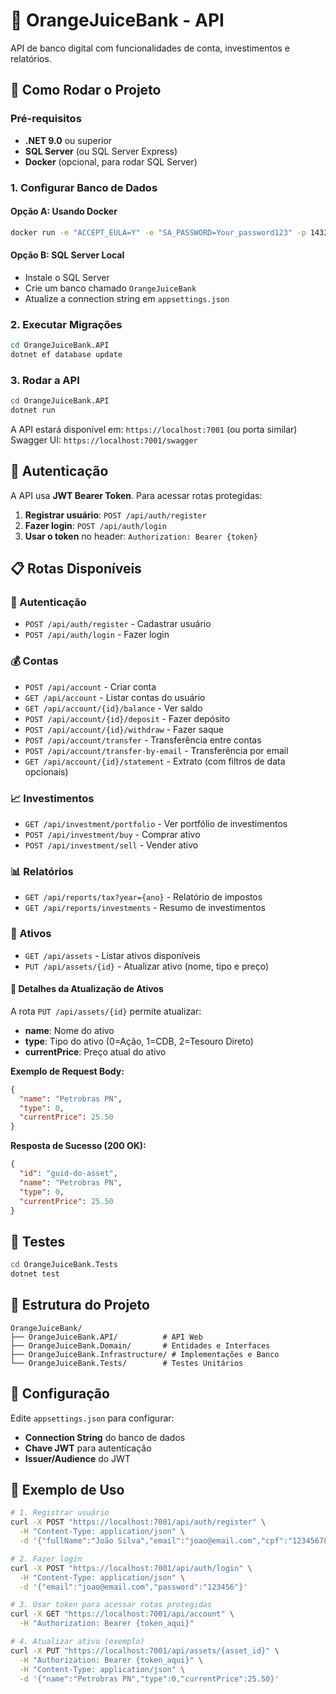 # 🍊 OrangeJuiceBank - API

API de banco digital com funcionalidades de conta, investimentos e relatórios.

## 🚀 Como Rodar o Projeto

### Pré-requisitos
- **.NET 9.0** ou superior
- **SQL Server** (ou SQL Server Express)
- **Docker** (opcional, para rodar SQL Server)

### 1. Configurar Banco de Dados

#### Opção A: Usando Docker
```bash
docker run -e "ACCEPT_EULA=Y" -e "SA_PASSWORD=Your_password123" -p 1433:1433 --name sqlserver -d mcr.microsoft.com/mssql/server:2022-latest
```

#### Opção B: SQL Server Local
- Instale o SQL Server
- Crie um banco chamado `OrangeJuiceBank`
- Atualize a connection string em `appsettings.json`

### 2. Executar Migrações
```bash
cd OrangeJuiceBank.API
dotnet ef database update
```

### 3. Rodar a API
```bash
cd OrangeJuiceBank.API
dotnet run
```

A API estará disponível em: `https://localhost:7001` (ou porta similar)
Swagger UI: `https://localhost:7001/swagger`

## 🔐 Autenticação

A API usa **JWT Bearer Token**. Para acessar rotas protegidas:

1. **Registrar usuário**: `POST /api/auth/register`
2. **Fazer login**: `POST /api/auth/login`
3. **Usar o token** no header: `Authorization: Bearer {token}`

## 📋 Rotas Disponíveis

### 🔑 Autenticação
- `POST /api/auth/register` - Cadastrar usuário
- `POST /api/auth/login` - Fazer login

### 💰 Contas
- `POST /api/account` - Criar conta
- `GET /api/account` - Listar contas do usuário
- `GET /api/account/{id}/balance` - Ver saldo
- `POST /api/account/{id}/deposit` - Fazer depósito
- `POST /api/account/{id}/withdraw` - Fazer saque
- `POST /api/account/transfer` - Transferência entre contas
- `POST /api/account/transfer-by-email` - Transferência por email
- `GET /api/account/{id}/statement` - Extrato (com filtros de data opcionais)

### 📈 Investimentos
- `GET /api/investment/portfolio` - Ver portfólio de investimentos
- `POST /api/investment/buy` - Comprar ativo
- `POST /api/investment/sell` - Vender ativo

### 📊 Relatórios
- `GET /api/reports/tax?year={ano}` - Relatório de impostos
- `GET /api/reports/investments` - Resumo de investimentos

### 💎 Ativos
- `GET /api/assets` - Listar ativos disponíveis
- `PUT /api/assets/{id}` - Atualizar ativo (nome, tipo e preço)

#### 📝 Detalhes da Atualização de Ativos
A rota `PUT /api/assets/{id}` permite atualizar:
- **name**: Nome do ativo
- **type**: Tipo do ativo (0=Ação, 1=CDB, 2=Tesouro Direto)
- **currentPrice**: Preço atual do ativo

**Exemplo de Request Body:**
```json
{
  "name": "Petrobras PN",
  "type": 0,
  "currentPrice": 25.50
}
```

**Resposta de Sucesso (200 OK):**
```json
{
  "id": "guid-do-asset",
  "name": "Petrobras PN",
  "type": 0,
  "currentPrice": 25.50
}
```

## 🧪 Testes

```bash
cd OrangeJuiceBank.Tests
dotnet test
```

## 📁 Estrutura do Projeto

```
OrangeJuiceBank/
├── OrangeJuiceBank.API/          # API Web
├── OrangeJuiceBank.Domain/       # Entidades e Interfaces
├── OrangeJuiceBank.Infrastructure/ # Implementações e Banco
└── OrangeJuiceBank.Tests/        # Testes Unitários
```

## 🔧 Configuração

Edite `appsettings.json` para configurar:
- **Connection String** do banco de dados
- **Chave JWT** para autenticação
- **Issuer/Audience** do JWT

## 📝 Exemplo de Uso

```bash
# 1. Registrar usuário
curl -X POST "https://localhost:7001/api/auth/register" \
  -H "Content-Type: application/json" \
  -d '{"fullName":"João Silva","email":"joao@email.com","cpf":"12345678901","birthDate":"1990-01-01","password":"123456"}'

# 2. Fazer login
curl -X POST "https://localhost:7001/api/auth/login" \
  -H "Content-Type: application/json" \
  -d '{"email":"joao@email.com","password":"123456"}'

# 3. Usar token para acessar rotas protegidas
curl -X GET "https://localhost:7001/api/account" \
  -H "Authorization: Bearer {token_aqui}"

# 4. Atualizar ativo (exemplo)
curl -X PUT "https://localhost:7001/api/assets/{asset_id}" \
  -H "Authorization: Bearer {token_aqui}" \
  -H "Content-Type: application/json" \
  -d '{"name":"Petrobras PN","type":0,"currentPrice":25.50}'
``` 